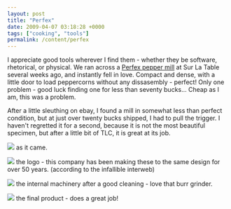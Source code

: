 ```yaml
---
layout: post
title: "Perfex"
date: 2009-04-07 03:18:28 +0000
tags: ["cooking", "tools"]
permalink: /content/perfex
---
```




I appreciate good tools wherever I find them - whether they be software,
rhetorical, or physical. We ran across a [Perfex pepper
mill](http://www.amazon.com/gp/product/B000ZGYZCI?ie=UTF8&tag=thereluhack-20&linkCode=as2&camp=1789&creative=9325&creativeASIN=B000ZGYZCI)
at Sur La Table several weeks ago, and instantly fell in love. Compact
and dense, with a little door to load peppercorns without any
dissasembly - perfect! Only one problem - good luck finding one for less
than seventy bucks\... Cheap as I am, this was a problem.

After a little sleuthing on ebay, I found a mill in somewhat less than
perfect condition, but at just over twenty bucks shipped, I had to pull
the trigger. I haven't regretted it for a second, because it is not the
most beautiful specimen, but after a little bit of TLC, it is great at
its job.

![](http://reluctanthacker.rollett.org/sites/default/files/IMG_8604_1.JPG)
as it came.

![](http://reluctanthacker.rollett.org/sites/default/files/IMG_8611_1.JPG)
the logo - this company has been making these to the same design for
over 50 years. (according to the infallible interweb)

![](http://reluctanthacker.rollett.org/sites/default/files/IMG_8615.JPG)
the internal machinery after a good cleaning - love that burr grinder.

![](http://reluctanthacker.rollett.org/sites/default/files/IMG_8624.JPG)
the final product - does a great job!





